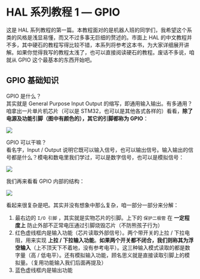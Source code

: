 # HAL 系列教程 1 — GPIO

这是 HAL 系列教程的第一篇。本教程面对的是机器人班的同学们，我希望这个系类的风格是浅显易懂，而又不过多事无巨细的赘述的。市面上 HAL 的中文教程并不多，其中硬石的教程写得比较不错，本系列将参考这本书，为大家详细展开讲解。如果你觉得我写的教程太浅了，也可以直接阅读硬石的教程。废话不多说，咱就从 GPIO 这个最基本的东西开始吧。

## GPIO 基础知识

GPIO 是什么？  
其实就是 General Purpose Input Output 的缩写，即通用输入输出。有多通用？咱拿出一片单片机芯片（可以是 STM32，也可以是其他各式各样的）看看，**除了电源及功能引脚（图中有颜色的），其它的引脚都称为 GPIO**：

![](https://wiki-media-1253965369.cos.ap-guangzhou.myqcloud.com/img/20200615205256.jpg)

GPIO 可以干嘛？  
看名字，Input / Output 说明它既可以输入信号，也可以输出信号。输入输出的信号都是什么？模电和数电里我们学过，可以是数字信号，也可以是模拟信号：

![](https://wiki-media-1253965369.cos.ap-guangzhou.myqcloud.com/img/20200615210739.jpg)

我们再来看看 GPIO 内部的结构：

![](https://wiki-media-1253965369.cos.ap-guangzhou.myqcloud.com/img/20200615211744.jpg)

看起来很复杂是吧。其实并没有想象中那么复杂，咱一部分一部分来分解：

1. 最右边的 `I/O 引脚` ，其实就是实物芯片的引脚。上下的 `保护二极管` 在 **一定程度上** 防止外部不正常电压通过引脚烧毁芯片（不防熊孩子行为）
2. 红色虚线框内是输入功能（芯片读取外部信号）。两个带开关的上拉 / 下拉电阻，用来实现 **上拉 / 下拉输入功能**。**如果两个开关都不闭合，我们则称其为浮空输入**（上不顶天下不着地，没有参考电平）。这三种输入模式读取的都是数字量（高 / 低电平）。还有模拟输入功能，顾名思义就是直接读取引脚上的模拟量。（复用功能输入我们后面再提及）
3. 蓝色虚线框内是输出功能
